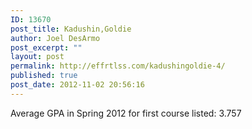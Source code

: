 ```yaml
---
ID: 13670
post_title: Kadushin,Goldie
author: Joel DesArmo
post_excerpt: ""
layout: post
permalink: http://effrtlss.com/kadushingoldie-4/
published: true
post_date: 2012-11-02 20:56:16
---
```

<p>Average GPA in Spring 2012 for first course listed: 3.757</p>